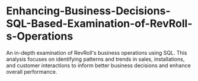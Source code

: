 # Enhancing-Business-Decisions-SQL-Based-Examination-of-RevRoll-s-Operations
An in-depth examination of RevRoll's business operations using SQL. This analysis focuses on identifying patterns and trends in sales, installations, and customer interactions to inform better business decisions and enhance overall performance.
